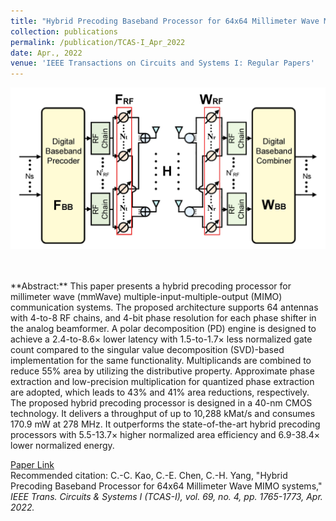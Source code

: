 ```yaml
---
title: "Hybrid Precoding Baseband Processor for 64x64 Millimeter Wave MIMO Systems"
collection: publications
permalink: /publication/TCAS-I_Apr_2022
date: Apr., 2022
venue: 'IEEE Transactions on Circuits and Systems I: Regular Papers'
---
```

<p align="center">
<img src='/images/publications/Hybrid_Precoding.jpg' width='600' > 
</p><br>
<br>
**Abstract:** This paper presents a hybrid precoding processor for millimeter wave (mmWave) multiple-input-multiple-output (MIMO) communication systems. The proposed architecture supports 64 antennas with 4-to-8 RF chains, and 4-bit phase resolution for each phase shifter in the analog beamformer. A polar decomposition (PD) engine is designed to achieve a 2.4-to-8.6× lower latency with 1.5-to-1.7× less normalized gate count compared to the singular value decomposition (SVD)-based implementation for the same functionality. Multiplicands are combined to reduce 55% area by utilizing the distributive property. Approximate phase extraction and low-precision multiplication for quantized phase extraction are adopted, which leads to 43% and 41% area reductions, respectively. The proposed hybrid precoding processor is designed in a 40-nm CMOS technology. It delivers a throughput of up to 10,288 kMat/s and consumes 170.9 mW at 278 MHz. It outperforms the state-of-the-art hybrid precoding processors with 5.5-13.7× higher normalized area efficiency and 6.9-38.4× lower normalized energy.

[Paper Link](http://jacky1229.github.io/files/publication_papers/Hybrid_Precoding_Baseband_Processor_for_64__64_Millimeter_Wave_MIMO_Systems.pdf)<br>
Recommended citation:  C.-C. Kao, C.-E. Chen, C.-H. Yang, "Hybrid Precoding Baseband Processor for 64x64 Millimeter Wave MIMO systems," <i>IEEE Trans. Circuits & Systems I (TCAS-I)<i>, vol. 69, no. 4, pp. 1765-1773, Apr. 2022.
